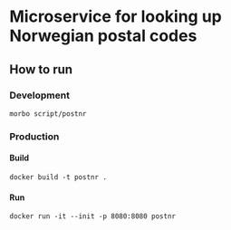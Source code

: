 # Microservice for looking up Norwegian postal codes

## How to run

### Development

`morbo script/postnr`

### Production

#### Build

`docker build -t postnr .`

#### Run

`docker run -it --init -p 8080:8080 postnr`
